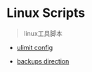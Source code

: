 # Linux Scripts

> linux工具脚本

- [ulimit config](./limits_config.sh)

- [backups direction](./backups.sh)

